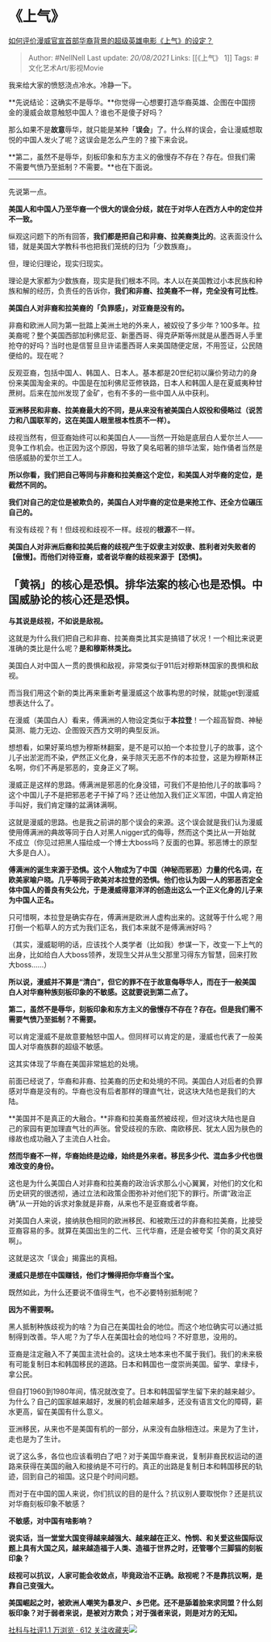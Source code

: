 # 《上气》
[如何评价漫威官宣首部华裔背景的超级英雄电影《上气》的设定？](https://www.zhihu.com/question/304635773/answer/758966869)

> Author: #NellNell 
Last update: *20/08/2021* 
Links: [[《上气》 1]]
Tags: #文化艺术Art/影视Movie 


  

我来给大家的愤怒浇点冷水。冷静一下。

  

**先说结论：这确实不是辱华。**你觉得一心想要打造华裔英雄、企图在中国捞金的漫威会故意触怒中国人？谁也不是傻子好吗？

  

那么如果不是**故意**辱华，就只能是某种「**误会**」了。什么样的误会，会让漫威想取悦的中国人发火了呢？这误会是怎么产生的？接下来会说。

  

**第二，虽然不是辱华，刻板印象和东方主义的傲慢存不存在？存在。但我们需不需要气愤乃至抵制？不需要。**也在下面说。

---

先说第一点。

  

**美国人和中国人乃至华裔一个很大的误会分歧，就在于对华人在西方人中的定位并不一致。**

  

纵观这问题下的所有回答，**我们都是把自己和非裔、拉美裔类比的**。这表面没什么错，就是美国大学教科书也把我们笼统的归为「少数族裔」。

  

但，理论归理论，现实归现实。

  

理论是大家都为少数族裔，现实是我们根本不同。本人以在美国教过小本民族和种族和解的经历，负责任的告诉你，**我们和非裔、拉美裔不一样，完全没有可比性**。

  

**美国白人对非裔和拉美裔的「负罪感」，对亚裔是没有的。**

  

非裔和欧洲人同为第一批踏上美洲土地的外来人，被奴役了多少年？100多年。拉美裔呢？整个美国西部加利佛尼亚、新墨西哥、得克萨斯等州就是从墨西哥人手里抢夺的好吗？当时也是信誓旦旦许诺墨西哥人来美国随便定居，不用签证，公民随便给的。现在呢？

  

反观亚裔，包括中国人、韩国人、日本人。基本都是20世纪初以廉价劳动力的身份来美国淘金来的。中国是在加利佛尼亚修铁路，日本人和韩国人是在夏威夷种甘蔗树。后来在加州发现了金矿，也有不多的一些中国人从中获利。

  

**亚洲移民和非裔、拉美裔最大的不同，是从来没有被美国白人奴役和侵略过（说苦力和八国联军的，这在美国人眼里根本性质不一样）。**

  

歧视当然有，但亚裔始终可以和美国白人——当然一开始是底层白人爱尔兰人——竞争工作机会。也正因为这个原因，导致了臭名昭著的排华法案，始作俑者当然是倍感威胁的爱尔兰工人。

  

**所以你看，我们把自己等同与非裔和拉美裔这个定位，和美国人对华裔的定位，是截然不同的。**

  

**我们对自己的定位是被欺负的，美国白人对华裔的定位是来抢工作、还全方位碾压自己的。**

  

有没有歧视？有！但歧视和歧视不一样。歧视的**根源**不一样。

  

**美国白人对非洲后裔和拉美后裔的歧视产生于奴隶主对奴隶、胜利者对失败者的【傲慢】。而他们对待亚裔，或者说华裔的歧视来源于【恐惧】。**

  

## 「黄祸」的核心是恐惧。排华法案的核心也是恐惧。中国威胁论的核心还是恐惧。

  

**与其说是歧视，不如说是敌视。**

  

这就是为什么我们把自己和非裔、拉美裔类比其实是搞错了状况！一个相比来说更准确的类比是什么呢？**是和穆斯林类比。**

  

美国白人对中国人一贯的畏惧和敌视，非常类似于911后对穆斯林国家的畏惧和敌视。

  

而当我们用这个新的类比再来重新考量漫威这个故事构思的时候，就能get到漫威想表达什么了。

  

在漫威（美国白人）看来，傅满洲的人物设定类似于**本拉登**！一个超高智商、神秘莫测、能力无边、企图毁灭西方文明的典型反派。

  

想想看，如果好莱坞想为穆斯林翻案，是不是可以拍一个本拉登儿子的故事，这个儿子出淤泥而不染，俨然正义化身，亲手除灭无恶不作的本拉登，这是为穆斯林正名啊，你们不再是邪恶的，变身正义了啊。

  

漫威正是这样的思路。傅满洲是邪恶的化身没错，可我们不是拍他儿子的故事吗？这个中国儿子不是把邪恶老子干掉了吗？还让他加入我们正义军团，中国人肯定拍手叫好，我们肯定赚的盆满钵满啊。

  

这就是漫威的思路。也是我之前讲的那个误会的来源。这个误会就是我们认为漫威使用傅满洲的典故等同于白人对黑人nigger式的侮辱，然而这个类比从一开始就不成立（你见过把黑人描绘成一个博士大boss吗？反面的也算。邪恶博士的原型大多是白人）。

  

**傅满洲的诞生来源于恐惧。这个人物成为了中国（神秘而邪恶）力量的代名词，在欧美家喻户晓。几乎等同于欧美对本拉登的恐惧。他们也认为因一人的邪恶否定全体中国人的善良有失公允，于是漫威得意洋洋的创造出这么一个正义化身的儿子来为中国人正名。**

  

只可惜啊，本拉登是确实存在，傅满洲是欧洲人虚构出来的。这就等于什么呢？用打倒一个稻草人的方式为我们正名，我们本来就不是傅满洲好吗？

  

（其实，漫威聪明的话，应该找个人类学者（比如我）参谋一下，改变一下上气的出身，比如给白人大boss领养，发现生父并从生父那里习得东方智慧，回来打败大boss……）

  

**所以说，漫威并不算是“清白”，但它的罪不在于故意侮辱华人，而在于一般美国白人对华裔种族刻板印象的不敏感。这就要说到第二点了。**

  

**第二，虽然不是辱华，刻板印象和东方主义的傲慢存不存在？存在。但是我们需不需要气愤乃至抵制？不需要。**

  

可以肯定漫威不是故意要触怒中国人。但同样可以肯定的是，漫威也代表了一般美国人对华裔族群的超级不敏感。

  

这其实体现了华裔在美国非常尴尬的处境。

  

前面已经说了，华裔和非裔、拉美裔的历史和处境的不同。美国白人对后者的负罪感对华裔是没有的。华裔也没有后者那样的理直气壮，说这块大陆也是我们的大陆。

  

**美国并不是真正的大融合。**非裔和拉美裔虽然被歧视，但对这块大陆也是自己的家园有更加理直气壮的声张。曾受歧视的东欧、南欧移民、犹太人因为肤色的缘故也成功融入了主流白人社会。

  

**然而华裔不一样，华裔始终是边缘，始终是外来者。移民多少代、混血多少代也很难改变的身份。**

  

这也是为什么美国白人对非裔和拉美裔的政治诉求那么小心翼翼，对他们的文化和历史研究的很透彻，通过立法和政策企图弥补对他们犯下的罪行。所谓“政治正确”从一开始的诉求对象就是非裔，从来也不是亚裔或者华裔。

  

对美国白人来说，接纳肤色相同的欧洲移民、和被欺压过的非裔和拉美裔，比接受亚裔容易的多。就算在美国出生的二代、三代华裔，还是会被夸奖「你的英文真好啊」。

  

这就是这次「误会」揭露出的真相。

  

**漫威只是想在中国赚钱，他们才懒得把你华裔当个宝。**

  

既然如此，为什么还要说不值得生气，也不必要特别抵制呢？

  

**因为不需要啊。**

  

黑人抵制种族歧视为的啥？为自己在美国社会的地位。而这个地位确实可以通过抵制得到改善。华人呢？为了华人在美国社会的地位吗？不好意思，没用的。

  

亚裔是注定融入不了美国主流社会的。这块土地本来也不属于我们。我们的未来极有可能复制日本和韩国移民的道路。日本和韩国也一度崇尚美国。留学、拿绿卡，拿公民。

  

但自打1960到1980年间，情况就改变了。日本和韩国留学生留下来的越来越少。为什么？自己的国家越来越好，发展的机会越来越多，还没有语言文化的障碍，薪水更高，留在美国有什么意义。

  

亚洲移民，从来也不是美国有机的一部分，从来没有血脉相连过。来是为了生计，走也是为了生计。

  

说了这么多，各位也应该看明白了吧？对于美国华裔来说，复制非裔民权运动的道路来获得在美国的融入和接纳是不可行的。真正的出路是复制日本和韩国移民的轨迹，回到自己的祖国。这只是个时间问题。

  

而对于在中国的国人来说，你们抗议的目的是什么？抗议别人要取悦你？还是抗议对华裔刻板印象不敏感？

  

**不敏感，对中国有啥影响？**

  

**说实话，当一堂堂大国变得越来越强大、越来越在正义、怜悯、和关爱这些国际议题上具有大国之风，越来越造福于人类、造福于世界之时，还管哪个三脚猫的刻板印象？**

  

**歧视可以抗议，人家可能会收敛点，毕竟政治不正确。敌视呢？不是靠抗议啊，是靠自己变强大。**

  

**美国崛起之时，被欧洲人嘲笑为暴发户、乡巴佬。还不是舔着脸来求同盟？什么刻板印象？对于弱者来说，是被对方欺负；对于强者来说，则是对方的无知。**

  

[社科与社评1.1 万浏览 · 612 关注收藏夹![](https://pic2.zhimg.com/80/v2-b2918ef3f9c19572ba524ac59316a917_1440w.png)](https://zhihu.com/collection/313819737)